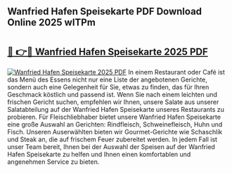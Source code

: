 ## Wanfried Hafen Speisekarte PDF Download Online 2025 wITPm

# <h2><a href="http://gc9eye1.nevu.top/?p=Wanfried+Hafen+Speisekarte">🔗 👉🔴 Wanfried Hafen Speisekarte 2025 PDF</a></h2>

[![Wanfried Hafen Speisekarte 2025 PDF](https://i.imgur.com/dBaPXMq.png)](http://gc9eye1.nevu.top/?p=Wanfried+Hafen+Speisekarte)
In einem Restaurant oder Café ist das Menü des Essens nicht nur eine Liste der angebotenen Gerichte, sondern auch eine Gelegenheit für Sie, etwas zu finden, das für Ihren Geschmack köstlich und passend ist. Wenn Sie nach einem leichten und frischen Gericht suchen, empfehlen wir Ihnen, unsere Salate aus unserer Salatabteilung auf der Wanfried Hafen Speisekarte unseres Restaurants zu probieren. Für Fleischliebhaber bietet unsere Wanfried Hafen Speisekarte eine große Auswahl an Gerichten: Rindfleisch, Schweinefleisch, Huhn und Fisch. Unseren Auserwählten bieten wir Gourmet-Gerichte wie Schaschlik und Steak an, die auf frischem Feuer zubereitet werden. In jedem Fall ist unser Team bereit, Ihnen bei der Auswahl der Speisen auf der Wanfried Hafen Speisekarte zu helfen und Ihnen einen komfortablen und angenehmen Service zu bieten.
